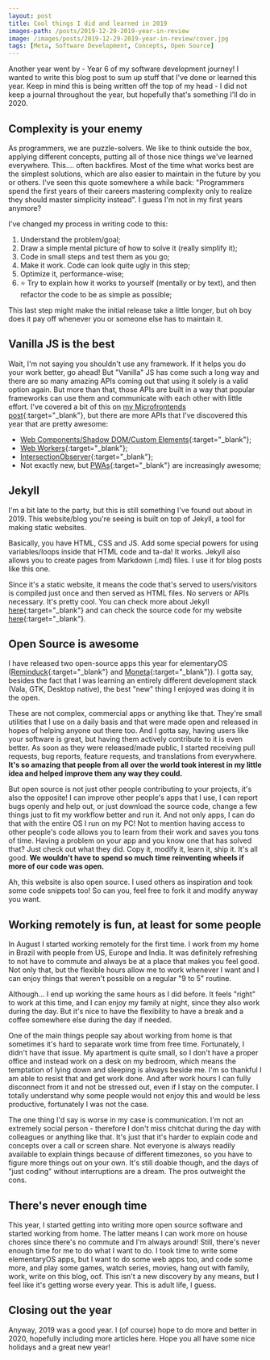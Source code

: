 ```yaml
---
layout: post
title: Cool things I did and learned in 2019
images-path: /posts/2019-12-29-2019-year-in-review
image: /images/posts/2019-12-29-2019-year-in-review/cover.jpg
tags: [Meta, Software Development, Concepts, Open Source]
---
```


Another year went by - Year 6 of my software development journey! I wanted to write this blog post to sum up stuff that I've done or learned this year. Keep in mind this is being written off the top of my head - I did not keep a journal throughout the year, but hopefully that's something I'll do in 2020.

## Complexity is your enemy

As programmers, we are puzzle-solvers. We like to think outside the box, applying different concepts, putting all of those nice things we've learned everywhere. This.... often backfires. Most of the time what works best are the simplest solutions, which are also easier to maintain in the future by you or others. I've seen this quote somewhere a while back: "Programmers spend the first years of their careers mastering complexity only to realize they should master simplicity instead". I guess I'm not in my first years anymore?

I've changed my process in writing code to this:

1. Understand the problem/goal;
2. Draw a simple mental picture of how to solve it (really simplify it);
3. Code in small steps and test them as you go;
4. Make it work. Code can look quite ugly in this step;
5. Optimize it, performance-wise;
6. ⭐️ Try to explain how it works to yourself (mentally or by text), and then refactor the code to be as simple as possible;

This last step might make the initial release take a little longer, but oh boy does it pay off whenever you or someone else has to maintain it.

## Vanilla JS is the best

Wait, I'm not saying you shouldn't use any framework. If it helps you do your work better, go ahead! But "Vanilla" JS has come such a long way and there are so many amazing APIs coming out that using it solely is a valid option again. But more than that, those APIs are built in a way that popular frameworks can use them and communicate with each other with little effort. I've covered a bit of this on [my Microfrontends post](https://fantinel.dev/microfrontends/){:target="_blank"}, but there are more APIs that I've discovered this year that are pretty awesome:

* [Web Components/Shadow DOM/Custom Elements](https://fantinel.dev/microfrontends/){:target="_blank"};
* [Web Workers](https://fantinel.dev/web-workers/){:target="_blank"};
* [IntersectionObserver](https://developer.mozilla.org/en-US/docs/Web/API/Intersection_Observer_API){:target="_blank"};
* Not exactly new, but [PWAs](https://fantinel.dev/what-are-pwas-and-why-should-i-care-about-them/){:target="_blank"} are increasingly awesome;

## Jekyll

I'm a bit late to the party, but this is still something I've found out about in 2019. This website/blog you're seeing is built on top of Jekyll, a tool for making static websites.

Basically, you have HTML, CSS and JS. Add some special powers for using variables/loops inside that HTML code and ta-da! It works. Jekyll also allows you to create pages from Markdown (.md) files. I use it for blog posts like this one.

Since it's a static website, it means the code that's served to users/visitors is compiled just once and then served as HTML files. No servers or APIs necessary. It's pretty cool. You can check more about Jekyll [here](https://jekyllrb.com/){:target="_blank"} and can check the source code for my website [here](https://github.com/matfantinel/matfantinel.github.io){:target="_blank"}.

## Open Source is awesome

I have released two open-source apps this year for elementaryOS ([Reminduck](https://github.com/matfantinel/reminduck){:target="_blank"} and [Moneta](https://github.com/matfantinel/reminduck){:target="_blank"}). I gotta say, besides the fact that I was learning an entirely different development stack (Vala, GTK, Desktop native), the best "new" thing I enjoyed was doing it in the open.

These are not complex, commercial apps or anything like that. They're small utilities that I use on a daily basis and that were made open and released in hopes of helping anyone out there too. And I gotta say, having users like your software is great, but having them actively contribute to it is even better. As soon as they were released/made public, I started receiving pull requests, bug reports, feature requests, and translations from everywhere. **It's so amazing that people from all over the world took interest in my little idea and helped improve them any way they could.**

But open source is not just other people contributing to your projects, it's also the opposite! I can improve other people's apps that I use, I can report bugs openly and help out, or just download the source code, change a few things just to fit my workflow better and run it. And not only apps, I can do that with the entire OS I run on my PC! Not to mention having access to other people's code allows you to learn from their work and saves you tons of time. Having a problem on your app and you know one that has solved that? Just check out what they did. Copy it, modify it, learn it, ship it. It's all good. **We wouldn't have to spend so much time reinventing wheels if more of our code was open.**

Ah, this website is also open source. I used others as inspiration and took some code snippets too! So can you, feel free to fork it and modify anyway you want.

## Working remotely is fun, at least for some people

In August I started working remotely for the first time. I work from my home in Brazil with people from US, Europe and India. It was definitely refreshing to not have to commute and always be at a place that makes you feel good. Not only that, but the flexible hours allow me to work whenever I want and I can enjoy things that weren't possible on a regular "9 to 5" routine.

Although... I end up working the same hours as I did before. It feels "right" to work at this time, and I can enjoy my family at night, since they also work during the day. But it's nice to have the flexibility to have a break and a coffee somewhere else during the day if needed.

One of the main things people say about working from home is that sometimes it's hard to separate work time from free time. Fortunately, I didn't have that issue. My apartment is quite small, so I don't have a proper office and instead work on a desk on my bedroom, which means the temptation of lying down and sleeping is always beside me. I'm so thankful I am able to resist that and get work done. And after work hours I can fully disconnect from it and not be stressed out, even if I stay on the computer. I totally understand why some people would not enjoy this and would be less productive, fortunately I was not the case.

The one thing I'd say is worse in my case is communication. I'm not an extremely social person - therefore I don't miss chitchat during the day with colleagues or anything like that. It's just that it's harder to explain code and concepts over a call or screen share. Not everyone is always readily available to explain things because of different timezones, so you have to figure more things out on your own. It's still doable though, and the days of "just coding" without interruptions are a dream. The pros outweight the cons.

## There's never enough time

This year, I started getting into writing more open source software and started working from home. The latter means I can work more on house chores since there's no commute and I'm always around! Still, there's never enough time for me to do what I want to do. I took time to write some elementaryOS apps, but I want to do some web apps too, and code some more, and play some games, watch series, movies, hang out with family, work, write on this blog, oof. This isn't a new discovery by any means, but I feel like it's getting worse every year. This is adult life, I guess.

## Closing out the year

Anyway, 2019 was a good year. I (of course) hope to do more and better in 2020, hopefully including more articles here. Hope you all have some nice holidays and a great new year!